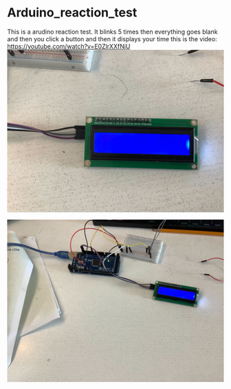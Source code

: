 # Arduino_reaction_test
This is a arudino reaction test.
It blinks 5 times then everything goes blank and then you click a button and then it displays your time
this is the video: https://youtube.com/watch?v=E0ZlrXXfNjU
![picture_of_an_arduino_board](IMG_0267.jpg)

[![video link](IMG_0268.jpg)]([https://www.youtube.com/watch?v=YOUTUBE_VIDEO_ID_HERE](https://www.youtube.com/watch?v=E0ZlrXXfNjU))

